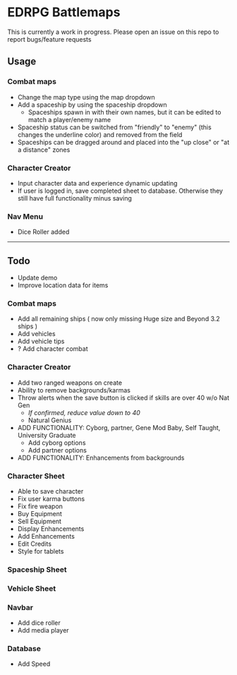 # EDRPG Battlemaps
This is currently a work in progress. Please open an issue on this repo to report bugs/feature requests

## Usage
### Combat maps
- Change the map type using the map dropdown
- Add a spaceship by using the spaceship dropdown
  - Spaceships spawn in with their own names, but it can be edited to match a player/enemy name
- Spaceship status can be switched from "friendly" to "enemy" (this changes the underline color) and removed from the field
- Spaceships can be dragged around and placed into the "up close" or "at a distance" zones

### Character Creator
- Input character data and experience dynamic updating
- If user is logged in, save completed sheet to database. Otherwise they still have full functionality minus saving

### Nav Menu
- Dice Roller added


______________________________________________________________________
## Todo
- Update demo
- Improve location data for items

### Combat maps
- Add all remaining ships ( now only missing Huge size and Beyond 3.2 ships )
- Add vehicles
- Add vehicle tips
- ? Add character combat

### Character Creator
- Add two ranged weapons on create
- Ability to remove backgrounds/karmas
- Throw alerts when the save button is clicked if skills are over 40 w/o Nat Gen
  - *If confirmed, reduce value down to 40*
  - Natural Genius
- ADD FUNCTIONALITY: Cyborg, partner, Gene Mod Baby, Self Taught, University Graduate
  - Add cyborg options
  - Add partner options
- ADD FUNCTIONALITY: Enhancements from backgrounds

### Character Sheet
- Able to save character
- Fix user karma buttons
- Fix fire weapon
- Buy Equipment
- Sell Equipment
- Display Enhancements
- Add Enhancements
- Edit Credits
- Style for tablets

### Spaceship Sheet

### Vehicle Sheet

### Navbar
- Add dice roller
- Add media player

### Database
- Add Speed